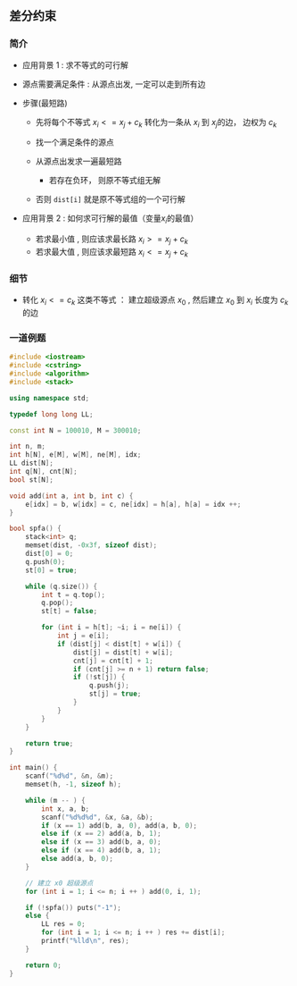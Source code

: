 ## 差分约束

### 简介

* 应用背景 1 :  求不等式的可行解

* 源点需要满足条件 : 从源点出发,  一定可以走到所有边

* 步骤(最短路)

  * 先将每个不等式 $x_i <= x_j + c_k$ 转化为一条从  $x_i$ 到 $x_j$的边， 边权为 $c_k$ 
    
  * 找一个满足条件的源点
  
  * 从源点出发求一遍最短路

    * 若存在负环， 则原不等式组无解
  * 否则 `dist[i]` 就是原不等式组的一个可行解



* 应用背景 2 : 如何求可行解的最值（变量$x_i$的最值）
  * 若求最小值 , 则应该求最长路 $x_i >= x_j + c_k$
  * 若求最大值 , 则应该求最短路 $x_i <= x_j + c_k$



### 细节

* 转化 $x_i <= c_k$  这类不等式 ： 建立超级源点 $x_0$ , 然后建立 $x_0$ 到 $x_i$ 长度为 $c_k$的边



### 一道例题

```c++
#include <iostream>
#include <cstring>
#include <algorithm>
#include <stack>

using namespace std;

typedef long long LL;

const int N = 100010, M = 300010;

int n, m;
int h[N], e[M], w[M], ne[M], idx;
LL dist[N];
int q[N], cnt[N];
bool st[N];

void add(int a, int b, int c) {
    e[idx] = b, w[idx] = c, ne[idx] = h[a], h[a] = idx ++;
}

bool spfa() {
    stack<int> q;
    memset(dist, -0x3f, sizeof dist);
    dist[0] = 0;
    q.push(0);
    st[0] = true;

    while (q.size()) {
        int t = q.top();
        q.pop();
        st[t] = false;

        for (int i = h[t]; ~i; i = ne[i]) {
            int j = e[i];
            if (dist[j] < dist[t] + w[i]) {
                dist[j] = dist[t] + w[i];
                cnt[j] = cnt[t] + 1;
                if (cnt[j] >= n + 1) return false;
                if (!st[j]) {
                    q.push(j);
                    st[j] = true;
                }
            }
        }
    }

    return true;
}

int main() {
    scanf("%d%d", &n, &m);
    memset(h, -1, sizeof h);

    while (m -- ) {
        int x, a, b;
        scanf("%d%d%d", &x, &a, &b);
        if (x == 1) add(b, a, 0), add(a, b, 0);
        else if (x == 2) add(a, b, 1);
        else if (x == 3) add(b, a, 0);
        else if (x == 4) add(b, a, 1);
        else add(a, b, 0);
    }

    // 建立 x0 超级源点
    for (int i = 1; i <= n; i ++ ) add(0, i, 1);

    if (!spfa()) puts("-1");
    else {
        LL res = 0;
        for (int i = 1; i <= n; i ++ ) res += dist[i];
        printf("%lld\n", res);
    }

    return 0;
}
```

